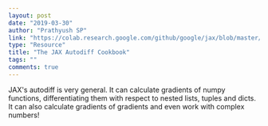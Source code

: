 ```yaml
---
layout: post
date: "2019-03-30"
author: "Prathyush SP"
link: "https://colab.research.google.com/github/google/jax/blob/master/notebooks/autodiff_cookbook.ipynb"
type: "Resource"
title: "The JAX Autodiff Cookbook"
tags: ""
comments: true
---
```

JAX's autodiff is very general. It can calculate gradients of numpy functions, differentiating them with respect to nested lists, tuples and dicts. It can also calculate gradients of gradients and even work with complex numbers!